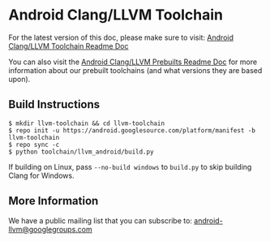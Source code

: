Android Clang/LLVM Toolchain
============================

For the latest version of this doc, please make sure to visit:
[Android Clang/LLVM Toolchain Readme Doc](https://android.googlesource.com/toolchain/llvm_android/+/master/README.md)

You can also visit the
[Android Clang/LLVM Prebuilts Readme Doc](https://android.googlesource.com/platform/prebuilts/clang/host/linux-x86/+/master/README.md)
for more information about our prebuilt toolchains (and what versions they are based upon).

Build Instructions
------------------

```
$ mkdir llvm-toolchain && cd llvm-toolchain
$ repo init -u https://android.googlesource.com/platform/manifest -b llvm-toolchain
$ repo sync -c
$ python toolchain/llvm_android/build.py
```

If building on Linux, pass `--no-build windows` to `build.py` to skip
building Clang for Windows.

More Information
----------------

We have a public mailing list that you can subscribe to:
[android-llvm@googlegroups.com](https://groups.google.com/forum/#!forum/android-llvm)

